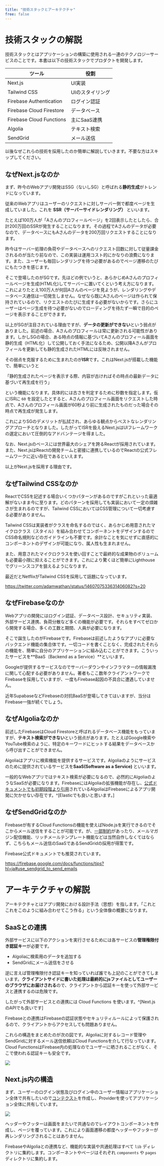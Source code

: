 ```yaml
---
title: "技術スタックとアーキテクチャ"
free: false
---
```


# 技術スタックの解説

技術スタックとはアプリケーションの構築に使用される一連のテクノロジーサービスのことです。本書は以下の技術スタックでプロダクトを開発します。

ツール|役割
---|---
Next.js|UI実装
Tailwind CSS|UIのスタイリング
Firebase Authentication|ログイン認証
Firebase Cloud Firestore|データベース
Firebase Cloud Functions|主にSaaS連携
Algolia|テキスト検索
SendGrid|メール送信

以後なぜこれらの技術を採用したのか簡単に解説していきます。不要な方はスキップしてください。

## なぜNext.jsなのか

まず、昨今のWebアプリ開発はSSG（ないしSG）と呼ばれる**静的生成**がトレンドになっています。

従来のWebアプリはユーザーのリクエストに対しサーバー側で都度ページを生成していました。これを **SSR（サーバーサイドレンダリング）** といいます。

たとえば100万人が「Aさんのプロフィールページ」を2回表示したとしたら、合計200万回のSSRが発生することになります。その過程でAさんのデータが必要なので、データベースにもAさんのデータを200万回リクエストすることになります。

昨今はサーバー処理の負荷やデータベースへのリクエスト回数に対して従量課金されるのが当たり前なので、この実装は運用コスト的にかなりの浪費になります。また、ユーザーも毎回レンダリングを待つ必要があるのでページ遷移のたびにもたつきを感じます。

そこで登場したのがSGです。先ほどの例でいうと、あらかじめAさんのプロフィールページを生成(HTML化)してサーバーに置いてくという考え方になります。これによりたとえ100万人が何回Aさんのページを見ようが、レンダリングやデータベース通信は一切発生しません。なぜなら既にAさんのページは作られて保持されているので、リクエストのたびに生成する必要がないからです。さらにユーザーはページ生成を待つ必要がないのでローディングを待たず一瞬で目的のページを表示することができます。

以上がSGが注目されている理由ですが、**データの更新ができない**という弱点がありました。前述の場合、Aさんのプロフィールは常に更新される可能性があります。しかしSGの場合、ある時点の情報に基づいてAさんのプロフィール画面を静的生成（HTML化）して公開しておく手法になるため、公開以降Aさんがプロフィールを更新しても静的生成されたHTMLには反映されません。

その弱点を克服するために生まれたのが**ISR**です。これはNext.jsが搭載した機能で、簡単にいうと

「静的生成されたページを表示する際、内容が古ければその時点の最新データに基づいて再生成を行う」

という機能になります。具体的には古さを判定するために秒数を指定します。仮にISRに `60` を設定したとすると、Aさんのプロフィール画面をリクエストした時点で、Aさんのプロフィール画面が60秒より前に生成されたものだった場合その時点で再生成が発生します。

これによりSGのデメリットが払拭され、あらゆる観点からベストなレンダリングアプローチとなりました。したがってISRを扱えるNext.jsはUIフレームワークの選定において圧倒的なアドバンテージを得ました。

なお、Next.jsのベースには世界最大のシェアを誇るReactが採用されています。また、Next.jsはReactの開発チームと密接に連携しているのでReactの公式フレームワークに近い存在であるといえます。

以上がNext.jsを採用する理由です。

## なぜTailwind CSSなのか

ReactでCSSを記述する場合いくつかパターンがあるのですがこれといった最適解がないまま今に至ります。どのパターンを採用しても実装において一定の煩雑さが生まれるのですが、Tailwind CSSにおいてはCSS管理について一切考慮する必要がありません。

Tailwind CSSは実装者がクラスを命名するのではく、あらかじめ用意されたマイクロクラス（スタイル）を組み合わせてコンポーネントをデザインするのでCSS命名規則などのガイドラインも不要です。余計なことを気にせずに直感的にコンポーネントのデザインが可能になり、属人性も生まれません。

また、用意されたマイクロクラスを使い回すことで最終的な成果物のボリュームも必要最小限に抑えることができます。これにより驚くほど簡単にLighthouseでグリーンスコアを狙えるようになります。

最近だとNetflixがTailwind CSSを採用して話題になっています。

https://twitter.com/adamwathan/status/1460707533631406082?s=20

## なぜFirebaseなのか

Webアプリの開発にはログイン認証、データベース設計、セキュリティ実装、外部サービス連携、負荷分散など多くの機能が必要です。それらをすべてゼロから開発する場合、多くの工数と期間、人員が必要になります。

そこで誕生したのがFirebaseです。Firebaseは前述したようなアプリに必要なバックエンド機能の集合体です。一切コードを書くことなく、完成されたそれらの機能を、簡単に自分のアプリケーションに組み込むことができます。こういったサービスを**BaaS（Backend as a Service）**といいます。

Googleが提供するサービスなのでサーバーダウンやインフラマターの情報漏洩に関して心配する必要がありません。著者もここ数年クライアントワークでFirebaseを採用していますが、一度もFirebase起因の不具合に遭遇していません。

近年SupabaseなどFirebaseの対抗BaaSが登場してきてはいますが、当分はFirebase一強が続くでしょう。

## なぜAlgoliaなのか

前述したFirebaseはCloud Firestoreと呼ばれるデータベース機能をもっていますが、**テキスト検索ができない**という弱点があります。たとえばGoogle検索やYouTube検索のように、特定のキーワードにヒットする結果をデータベースから呼び出すことができません。

Algoliaはアプリに検索機能を提供するサービスです。Algoliaのようにサービスのために提供されているサービスを**SaaS(Software as a Service)** といいます。

一般的なWebアプリではテキスト検索が必要になるので、必然的にAlgoliaのようなSaaSが必要になります。FirebaseにはAlgoliaの拡張機能が存在し、[公式ドキュメントでも初期段階より引用](https://firebase.google.com/docs/firestore/solutions/search?hl=ja)されているAlgoliaはFirebaseによるアプリ開発に欠かせない存在です。^[Elasticでも良いと思います。]

## なぜSendGridなのか

Firebaseが有するCloud Functionsの機能を使えばNode.jsを実行できるのでそこからメール送信をすることが可能です。が、[一部制約](https://firebase.google.com/docs/functions/tips?hl=ja#use_sendgrid_to_send_emails)があったり、メールマガジン配信機能、リッチメールテンプレート機能などは当然自作しなくてはならず、こちらもメール送信のSaaSであるSendGridの採用が得策です。

Firebase公式ドキュメントでも推奨されています。

https://firebase.google.com/docs/functions/tips?hl=ja#use_sendgrid_to_send_emails

# アーキテクチャの解説

アーキテクチャとはアプリ開発における設計手法（思想）を指します。「これとこれをこのように組み合わせてこう作る」という全体像の概要になります。

## SaaSとの連携

外部サービスに以下のアクションを実行させるためには各サービスの**管理権限付き認証キー**が必要です。

- Algoliaに検索用のデータを追加する
- SendGridにメール送信をさせる

逆に言えば管理権限付き認証キーを知っていれば誰でも上記のことができてしまいます。**クライアントサイドに書いた処理は最終的にjsファイルとしてユーザーのブラウザにお届けされる**ので、クライアントから認証キーを使って外部サービスと連携するのは危険です。

したがって外部サービスとの連携には Cloud Functions を使います。^[Next.jsのAPIでも良いです]

Firebaseとの連携はFirebaseの認証状態やセキュリティルールによって保護されるので、クライアントからアクセスしても問題ありません。

これらの構造をまとめたのが次の図です。Algoliaに対するレコード管理やSendGridに対するメール送信依頼はCloud Functionsを介して行なっています。Cloud FunctionsはFirebase内の処理なのでユーザーに晒されることがなく、そこで使われる認証キーも安全です。

![](https://storage.googleapis.com/zenn-user-upload/0fbcc025b70f-20211124.jpeg)

## Next.js内の構造

まず、ユーザーのログイン状態及びログイン中のユーザー情報はアプリケーション全体で共有したいので[コンテクスト](https://ja.reactjs.org/docs/context.html)を作成し、Providerを使ってアプリケーション全体に共有しています。

![](https://storage.googleapis.com/zenn-user-upload/570bcb900bdb-20211124.jpeg)

ヘッダーやフッターは画面をまたいで共通なのでレイアウトコンポーネントを作成し、ページを覆っています。これにより画面遷移の都度ヘッダーやフッターが再レンダリングされることはありません。

FirebaseやAlgoliaとの連携など、機能的な実装や共通処理はすべて `lib` ディレクトリに集約します。コンポーネントやページはそれぞれ `components` や `pages` ディレクトリに集約します。